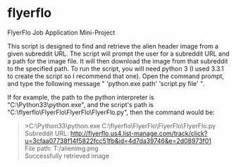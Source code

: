 flyerflo
========

FlyerFlo Job Application Mini-Project

  This script is designed to find and retrieve the alien header image from a given subreddit URL. The script will prompt the user for a subreddit URL and a path for the image file. It will then download the image from that subreddit to the specified path.
  To run the script, you will need python 3 (I used 3.3.1 to create the script so I recommend that one). Open the command prompt, and type the following message " 'python.exe path'  'script.py file' ".

If for example, the path to the python interpreter is "C:\Python33\python.exe", and the script's path is "C:\flyerflo\FlyerFlo\FlyerFlo\FlyerFlo.py", then the command would be:

>&gt;C:\Python33\python.exe C:\flyerflo\FlyerFlo\FlyerFlo\FlyerFlo.py  
Subreddit URL: http://flyerflo.us4.list-manage.com/track/click?u=3cfaa07738f14f5822fcc51fb&id=4d7da39746&e=2d08973f01   
File path: T:/alienimg.png  
Successfully retrieved image  
  
